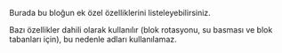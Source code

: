 Burada bu bloğun ek özel özelliklerini listeleyebilirsiniz.

Bazı özellikler dahili olarak kullanılır (blok rotasyonu, su basması ve blok tabanları için), bu nedenle adları kullanılamaz.
